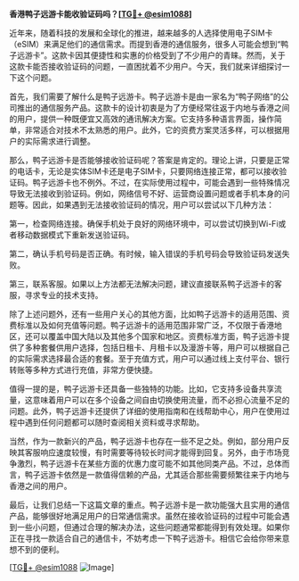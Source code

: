 **香港鸭子远游卡能收验证码吗？[[TG💪+ @esim1088](https://t.me/s/esim1088)]**

近年来，随着科技的发展和全球化的推进，越来越多的人选择使用电子SIM卡（eSIM）来满足他们的通信需求。而提到香港的通信服务，很多人可能会想到“鸭子远游卡”。这款卡因其便捷性和实惠的价格受到了不少用户的青睐。然而，关于这款卡能否接收验证码的问题，一直困扰着不少用户。今天，我们就来详细探讨一下这个问题。

首先，我们需要了解什么是鸭子远游卡。鸭子远游卡是由一家名为“鸭子网络”的公司推出的通信服务产品。这款卡的设计初衷是为了方便经常往返于内地与香港之间的用户，提供一种既便宜又高效的通讯解决方案。它支持多种语言界面，操作简单，非常适合对技术不太熟悉的用户。此外，它的资费方案灵活多样，可以根据用户的实际需求进行调整。

那么，鸭子远游卡是否能够接收验证码呢？答案是肯定的。理论上讲，只要是正常的电话卡，无论是实体SIM卡还是电子SIM卡，只要网络连接正常，都可以接收验证码。鸭子远游卡也不例外。不过，在实际使用过程中，可能会遇到一些特殊情况导致无法接收到验证码。例如，网络信号不好、运营商设置问题或者手机本身的问题等。因此，如果遇到无法接收验证码的情况，用户可以尝试以下几种方法：

第一，检查网络连接。确保手机处于良好的网络环境中，可以尝试切换到Wi-Fi或者移动数据模式下重新发送验证码。

第二，确认手机号码是否正确。有时候，输入错误的手机号码会导致验证码发送失败。

第三，联系客服。如果以上方法都无法解决问题，建议直接联系鸭子远游卡的客服，寻求专业的技术支持。

除了上述问题外，还有一些用户关心的其他方面，比如鸭子远游卡的适用范围、资费标准以及如何充值等问题。鸭子远游卡的适用范围非常广泛，不仅限于香港地区，还可以覆盖中国大陆以及其他多个国家和地区。资费标准方面，鸭子远游卡提供了多种套餐供用户选择，包括日租卡、月租卡以及漫游卡等，用户可以根据自己的实际需求选择最合适的套餐。至于充值方式，用户可以通过线上支付平台、银行转账等多种方式进行充值，非常方便快捷。

值得一提的是，鸭子远游卡还具备一些独特的功能。比如，它支持多设备共享流量，这意味着用户可以在多个设备之间自由切换使用流量，而不必担心流量不足的问题。此外，鸭子远游卡还提供了详细的使用指南和在线帮助中心，用户在使用过程中遇到任何问题都可以随时查阅相关资料或寻求帮助。

当然，作为一款新兴的产品，鸭子远游卡也存在一些不足之处。例如，部分用户反映其客服响应速度较慢，有时需要等待较长时间才能得到回复。另外，由于市场竞争激烈，鸭子远游卡在某些方面的优惠力度可能不如其他同类产品。不过，总体而言，鸭子远游卡依然是一款值得信赖的产品，尤其适合那些需要频繁往来于内地与香港之间的用户。

最后，让我们总结一下这篇文章的重点。鸭子远游卡是一款功能强大且实用的通信产品，能够很好地满足用户的日常通信需求。虽然在接收验证码的过程中可能会遇到一些小问题，但通过合理的解决办法，这些问题通常都能得到有效处理。如果你正在寻找一款适合自己的通信卡，不妨考虑一下鸭子远游卡。相信它会给你带来意想不到的便利。

[[TG💪+ @esim1088](https://t.me/s/esim1088) ![Image](https://i.postimg.cc/4NQfJmqS/Snipaste-2025-05-13-00-14-12.png)]